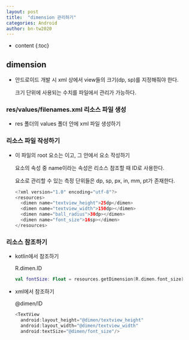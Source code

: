 ```yaml
---
layout: post
title:  "dimension 관리하기"
categories: Android
author: bn-tw2020
---
```

* content
{:toc}


## dimension

- 안드로이드 개발 시 xml 상에서 view들의 크기(dp, sp)를 지정해줘야 한다.

  크기 단위에 사용되는 수치를 파일에서 관리가 가능하다.

### res/values/filenames.xml 리소스 파일 생성

- res 폴더의 values 폴더 안에 xml 파일 생성하기

### 리소스 파일 작성하기

- 이 파일의 root 요소는 <resource> 이고, 그 안에서 <dimen> 요소 작성하기

  <dimen> 요소의 속성 중 name이라는 속성은 리소스 참조할 때 ID로 사용한다.

  <dimen> 요소로 관리할 수 있는 측정 단위들은 dp, sp, px, in, mm, pt가 존재한다.  

  ```kotlin
  <?xml version="1.0" encoding="utf-8"?>
  <resources>
    <dimen name="textview_height">25dp</dimen>
    <dimen name="textview_width">150dp></dimen>
    <dimen name="ball_radius">30dp></dimen>
    <dimen name="font_size">16sp></dimen>
  </resources>
  ```
  
### 리소스 참조하기

- kotlin에서 참조하기

  R.dimen.ID

  ```kotlin
  val fontSize: Float = resources.getDimension(R.dimen.font_size)
  ```
  
- xml에서 참조하기

  @dimen/ID

  ```kotlin
  <TextView
    android:layout_height="@dimen/textview_height"
    android:layout_width="@dimen/textview_width"
    android:textSize="@dimen/font_size"/>
  ```